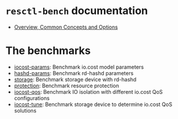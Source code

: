 `resctl-bench` documentation
============================

* [Overview, Common Concepts and Options](common.md)

The benchmarks
==============

* [iocost-params](iocost-params.md): Benchmark io.cost model parameters
* [hashd-params](hashd-params.md): Benchmark rd-hashd parameters
* [storage](storage.md): Benchmark storage device with rd-hashd
* [protection](protection.md): Benchmark resource protection
* [iocost-qos](iocost-qos.md): Benchmark IO isolation with different io.cost QoS configurations
* [iocost-tune](iocost-tune.md): Benchmark storage device to determine io.cost QoS solutions
